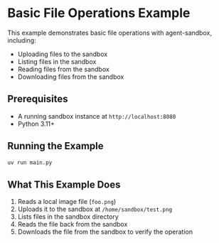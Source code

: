 # Basic File Operations Example

This example demonstrates basic file operations with agent-sandbox, including:

- Uploading files to the sandbox
- Listing files in the sandbox
- Reading files from the sandbox
- Downloading files from the sandbox

## Prerequisites

- A running sandbox instance at `http://localhost:8080`
- Python 3.11+

## Running the Example

```bash
uv run main.py
```

## What This Example Does

1. Reads a local image file (`foo.png`)
2. Uploads it to the sandbox at `/home/sandbox/test.png`
3. Lists files in the sandbox directory
4. Reads the file back from the sandbox
5. Downloads the file from the sandbox to verify the operation
